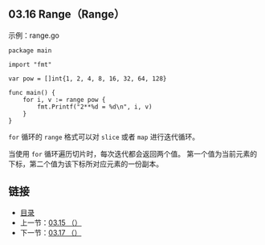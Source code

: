 ## 03.16 Range（Range）

示例：range.go

    package main

    import "fmt"

    var pow = []int{1, 2, 4, 8, 16, 32, 64, 128}

    func main() {
    	for i, v := range pow {
    		fmt.Printf("2**%d = %d\n", i, v)
    	}
    }

`for` 循环的 `range` 格式可以对 `slice` 或者 `map` 进行迭代循环。

当使用 `for` 循环遍历切片时，每次迭代都会返回两个值。 第一个值为当前元素的下标，第二个值为该下标所对应元素的一份副本。

## 链接
* [目录](https://github.com/gnefiy/go-zh/blob/master/tour/directory.md)
* 上一节：[03.15 （）](https://github.com/gnefiy/go-zh/blob/master/tour/03.15.md)
* 下一节：[03.17 （）](https://github.com/gnefiy/go-zh/blob/master/tour/03.17.md)
